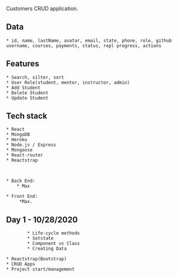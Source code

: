 Customers CRUD application.

## Data
    * id, name, lastName, avatar, email, state, phone, role, github username, courses, payments, status, repl progress, actions

## Features
    * Search, silter, sort
    * User Role(student, mentor, instructor, admin)
    * Add Student
    * Delete Student
    * Update Student

## Tech stack
    * React
    * MongoDB
    * Heroku
    * Node.js / Express
    * Mongoose
    * React-router
    * Reactstrap



    * Back End:
        * Max

    * Front End: 
         *Max.

## Day 1 - 10/28/2020
            * Life-cycle methods
            * Setstate
            * Component vs Class
            * Creating Data
    
    * Reactstrap(Bootstrap)
    * CRUD Apps
    * Project start/management
